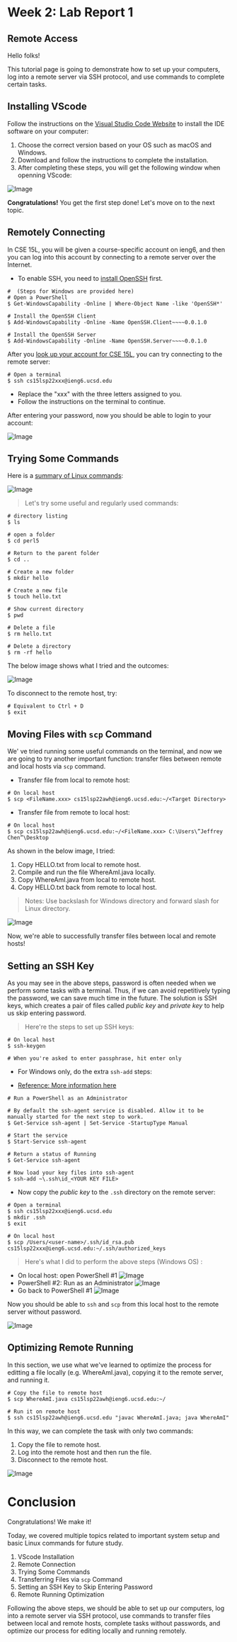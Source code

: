 # Week 2: Lab Report 1

## Remote Access

Hello folks!

This tutorial page is going to demonstrate how to set up your computers, log into a remote server via SSH protocol, and use commands to complete certain tasks.

## Installing VScode

Follow the instructions on the [Visual Studio Code Website](https://code.visualstudio.com/) to install the IDE software on your computer:

1. Choose the correct version based on your OS such as macOS and Windows.
2. Download and follow the instructions to complete the installation.
3. After completing these steps, you will get the following window when openning VScode:

![Image](Picture1.png)

**Congratulations!** You get the first step done! Let's move on to the next topic.

## Remotely Connecting

In CSE 15L, you will be given a course-specific account on ieng6, and then you can log into this account by connecting to a remote server over the Internet.

* To enable SSH, you need to [install OpenSSH](https://docs.microsoft.com/en-us/windows-server/administration/openssh/openssh_install_firstuse) first.

```
#  (Steps for Windows are provided here)
# Open a PowerShell
$ Get-WindowsCapability -Online | Where-Object Name -like 'OpenSSH*'

# Install the OpenSSH Client
$ Add-WindowsCapability -Online -Name OpenSSH.Client~~~~0.0.1.0

# Install the OpenSSH Server
$ Add-WindowsCapability -Online -Name OpenSSH.Server~~~~0.0.1.0
```

After you [look up your account for CSE 15L](https://sdacs.ucsd.edu/~icc/index.php), you can try connecting to the remote server:

```
# Open a terminal
$ ssh cs15lsp22xxx@ieng6.ucsd.edu
```
* Replace the "xxx" with the three letters assigned to you.
* Follow the instructions on the terminal to continue.

After entering your password, now you should be able to login to your account:

![Image](Picture2.png)

## Trying Some Commands
Here is a [summary of Linux commands](https://files.fosswire.com/2007/08/fwunixref.pdf):

![Image](Picture3.png)

> Let's try some useful and regularly used commands:

```
# directory listing
$ ls

# open a folder
$ cd perl5

# Return to the parent folder
$ cd ..

# Create a new folder
$ mkdir hello

# Create a new file
$ touch hello.txt

# Show current directory
$ pwd

# Delete a file
$ rm hello.txt

# Delete a directory
$ rm -rf hello
```

The below image shows what I tried and the outcomes:

![Image](Picture4.png)

To disconnect to the remote host, try:
```
# Equivalent to Ctrl + D
$ exit
```

## Moving Files with `scp` Command
We' ve tried running some useful commands on the terminal, and now we are going to try another important function: transfer files between remote and local hosts via `scp` command.

* Transfer file from local to remote host:
```
# On local host
$ scp <FileName.xxx> cs15lsp22awh@ieng6.ucsd.edu:~/<Target Directory>
```

* Transfer file from remote to local host:
```
# On local host
$ scp cs15lsp22awh@ieng6.ucsd.edu:~/<FileName.xxx> C:\Users\”Jeffrey Chen”\Desktop
```

As shown in the below image, I tried:
1. Copy HELLO.txt from local to remote host.
2. Compile and run the file WhereAmI.java locally.
3. Copy WhereAmI.java from local to remote host.
4. Copy HELLO.txt back from remote to local host.
> Notes: Use backslash for Windows directory and forward slash for Linux directory.

![Image](Picture5.png)

Now, we're able to successfully transfer files between local and remote hosts!

## Setting an SSH Key
As you may see in the above steps, password is often needed when we perform some tasks with a terminal. Thus, if we can avoid repetitively typing the password, we can save much time in the future. The solution is SSH keys, which creates a pair of files called *public key* and *private key* to help us skip entering password.

> Here're the steps to set up SSH keys:

```
# On local host
$ ssh-keygen

# When you're asked to enter passphrase, hit enter only
```

* For Windows only, do the extra `ssh-add` steps:

* [Reference: More information here](https://docs.microsoft.com/en-us/windows-server/administration/openssh/openssh_keymanagement#user-key-generation)

```
# Run a PowerShell as an Administrator

# By default the ssh-agent service is disabled. Allow it to be manually started for the next step to work.
$ Get-Service ssh-agent | Set-Service -StartupType Manual

# Start the service
$ Start-Service ssh-agent

# Return a status of Running
$ Get-Service ssh-agent

# Now load your key files into ssh-agent
$ ssh-add ~\.ssh\id_<YOUR KEY FILE>
```

* Now copy the *public key* to the `.ssh` directory on the remote server:

```
# Open a terminal
$ ssh cs15lsp22xxx@ieng6.ucsd.edu
$ mkdir .ssh
$ exit

# On local host
$ scp /Users/<user-name>/.ssh/id_rsa.pub cs15lsp22xxx@ieng6.ucsd.edu:~/.ssh/authorized_keys
```
> Here's what I did to perform the above steps (Windows OS) :
* On local host: open PowerShell #1
![Image](Picture6.png)
* PowerShell #2: Run as an Administrator
![Image](Picture7.png)
* Go back to PowerShell #1
![Image](Picture8.png)

Now you should be able to `ssh` and `scp` from this local host to the remote server without password.

![Image](Picture9.png)

## Optimizing Remote Running
In this section, we use what we've learned to optimize the process for editting a file locally (e.g. WhereAmI.java), copying it to the remote server, and running it.

```
# Copy the file to remote host
$ scp WhereAmI.java cs15lsp22awh@ieng6.ucsd.edu:~/

# Run it on remote host
$ ssh cs15lsp22awh@ieng6.ucsd.edu "javac WhereAmI.java; java WhereAmI"
```

In this way, we can complete the task with only two commands:
1. Copy the file to remote host.
2. Log into the remote host and then run the file.
3. Disconnect to the remote host.

![Image](Picture10.png)

# Conclusion

Congratulations! We make it!

Today, we covered multiple topics related to important system setup and basic Linux commands for future study.

1) VScode Installation
2) Remote Connection
3) Trying Some Commands
4) Transferring Files via `scp` Command
5) Setting an SSH Key to Skip Entering Password
6) Remote Running Optimization

Following the above steps, we should be able to set up our computers, log into a remote server via SSH protocol, use commands to transfer files between local and remote hosts, complete tasks without passwords, and optimize our process for editing locally and running remotely.
